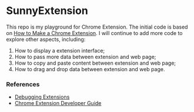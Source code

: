 # SunnyExtension

This repo is my playground for Chrome Extension. The initial code is based on [How to Make a Chrome Extension](https://thoughtbot.com/blog/how-to-make-a-chrome-extension). I will continue to add more code to explore other aspects, including: 

1) How to display a extension interface;
2) How to pass more data between extension and web page; 
3) How to copy and paste content between extension and web page; 
4) How to drag and drop data between extension and web page. 


### References
* [Debugging Extensions](https://developer.chrome.com/extensions/tut_debugging)
* [Chrome Extension Developer Guide](https://developer.chrome.com/extensions/devguide)


